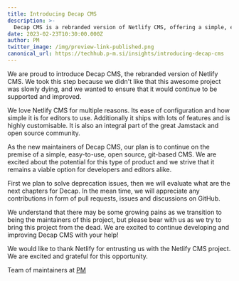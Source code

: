 ```yaml
---
title: Introducing Decap CMS
description: >-
  Decap CMS is a rebranded version of Netlify CMS, offering a simple, easy-to-use, open source, git-based CMS.
date: 2023-02-23T10:30:00.000Z
author: PM
twitter_image: /img/preview-link-published.png
canonical_url: https://techhub.p-m.si/insights/introducing-decap-cms
---
```

We are proud to introduce Decap CMS, the rebranded version of Netlify CMS. We took this step because we didn't like that this awesome project was slowly dying, and we wanted to ensure that it would continue to be supported and improved.

We love Netlify CMS for multiple reasons. Its ease of configuration and how simple it is for editors to use. Additionally it ships with lots of features and is highly customisable. It is also an integral part of the great Jamstack and open source community.

As the new maintainers of Decap CMS, our plan is to continue on the premise of a simple, easy-to-use, open source, git-based CMS. We are excited about the potential for this type of product and we strive that it remains a viable option for developers and editors alike.

First we plan to solve deprecation issues, then we will evaluate what are the next chapters for Decap. In the mean time, we will appreciate any contributions in form of pull requests, issues and discussions on GitHub.

We understand that there may be some growing pains as we transition to being the maintainers of this project, but please bear with us as we try to bring this project from the dead. We are excited to continue developing and improving Decap CMS with your help!

We would like to thank Netlify for entrusting us with the Netlify CMS project. We are excited and grateful for this opportunity.

Team of maintainers at [PM](https://techhub.p-m.si/)
